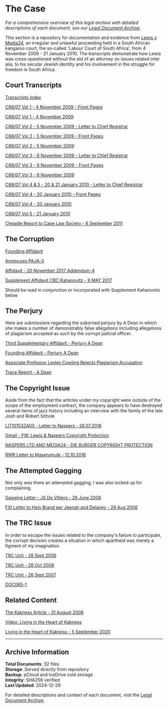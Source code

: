 # The Case

*For a comprehensive overview of this legal archive with detailed descriptions of each document, see our [Legal Document Archive](/legal-archive).*

This section is a repository for documentation and evidence from [Lewis v Media24](http://www.saflii.org/za/cases/ZALC/2010/218.html), an irregular and unlawful proceeding held in a South African kangaroo court, the so-called 'Labour Court of South Africa', from 4 November 2009 - 21 January 2010. The transcripts demonstrate how Lewis was cross-questioned without the aid of an attorney on issues related inter alia, to his secular Jewish identity and his involvement in the struggle for freedom in South Africa.

## Court Transcripts

[Transcripts Index](/legal-archive/court-transcripts/Transcripts-Index-1.pdf)

[C88/07 Vol 1 - 4 November 2009 - Front Pages](/legal-archive/court-transcripts/C88-07-Vol_1-4-November-2009-FP-1.pdf)

[C88/07 Vol 1 - 4 November 2009](/legal-archive/court-transcripts/C88-07-Vol_1-4-November-2009-1.pdf)

[C88/07 Vol 2 - 5 November 2009 - Letter to Chief Registrar](/legal-archive/court-transcripts/C88-07-Vol_2-5-November-2009-Letter-to-the-Chief-Registrar-Head-o...-1.pdf)

[C88/07 Vol 2 - 5 November 2009 - Front Pages](/legal-archive/court-transcripts/C88-07-Vol_2-5-November-2009-FP-1.pdf)

[C88/07 Vol 2 - 5 November 2009](/legal-archive/court-transcripts/C88-07-Vol_2-5-November-2009-1.pdf)

[C88/07 Vol 3 - 6 November 2009 - Letter to Chief Registrar](/legal-archive/court-transcripts/C88-07-Vol_3-6-November-2009-Letter-to-the-Chief-Registrar-Head-o...-1.pdf)

[C88/07 Vol 3 - 6 November 2009 - Front Pages](/legal-archive/court-transcripts/C88-07-Vol_3-6-November-2009-FP-1.pdf)

[C88/07 Vol 3 - 6 November 2009](/legal-archive/court-transcripts/C88-07-Vol_3-6-November-2009-1.pdf)

[C88/07 Vol 4 & 5 - 20 & 21 January 2010 - Letter to Chief Registrar](/legal-archive/court-transcripts/C88-07-Vol_4-_-5-20-_-21-January-2010-Letter-to-the-Chief-Registrar...-1.pdf)

[C88/07 Vol 4 - 20 January 2010 - Front Pages](/legal-archive/court-transcripts/C88-07-Vol_4-20-January-2010-FP-1.pdf)

[C88/07 Vol 4 - 20 January 2010](/legal-archive/court-transcripts/C88-07-Vol_4-20-January-2010-1.pdf)

[C88/07 Vol 5 - 21 January 2010](/legal-archive/court-transcripts/C88-07-Vol_5-21-January-2010-1.pdf)

[Cheadle Report to Cape Law Society - 6 September 2011](/legal-archive/court-transcripts/Cheadle-Report-to-Cape-Law-Society-6-September-2011-1.pdf)

## The Corruption

[Founding Affidavit](/legal-archive/legal-documents/Founding-Affidavit.pdf)

[Annexures PAJA-3](/legal-archive/legal-documents/Annexures-PAJA-3.pdf)

[Affidavit - 20 November 2017 Addendum-4](/legal-archive/legal-documents/Affidavit-20-November-2017-Addendum-4.pdf)

[Supplement Affidavit CBC Kahanovitz - 9 MAY 2017](/legal-archive/legal-documents/Supplement-Affidavit-CBC-Kahanovitz-9-MAY-2017-TUE.pdf)

Should be read in conjunction or incorporated with Supplement Kahanovitz below

## The Perjury

Here are submissions regarding the suborned perjury by A Dean in which she makes a number of demonstrably false allegations including allegations of plagiarism accepted as such by the corrupt judicial officer.

[Third Supplementary Affidavit - Perjury A Dean](/legal-archive/legal-documents/Third-Supplementary-Affidavit-Perjury-A-Dean.pdf)

[Founding Affidavit - Perjury A Dean](/legal-archive/legal-documents/Founding-Affidavit-Perjury-A-Dean.pdf)

[Associate Professor Lesley Cowling Rejects Plagiarism Accusation](/legal-archive/legal-documents/Associate-Professor-Lesley-Cowling-Rejects-Plagiarism-Accusation.pdf)

[Trace Report - A Dean](/legal-archive/legal-documents/Trace-Report-A-Dean.pdf)

## The Copyright Issue

Aside from the fact that the articles under my copyright were outside of the scope of the employment contract, the company appears to have destroyed several items of jazz history including an interview with the family of the late Josh and Robert Sithole

[LIT10153ZA00 - Letter to Naspers - 26.07.2016](/legal-archive/legal-documents/LIT10153ZA00-Letter-to-Naspers-26.07.2016.pdf)

[Gmail - FW: Lewis & Naspers Copyright Protection](/legal-archive/legal-documents/Gmail-FW-Lewis-_-Naspers-Copyright-protection.pdf)

[NASPERS LTD AND MEDIA24 - DIE BURGER COPYRIGHT PROTECTION](/legal-archive/legal-documents/NASPERS-LTD-AND-MEDIA24-DIE-BURGER-COPYRIGHT-PROTECTION-IN-THE-NAME-OF....pdf)

[RWR Letter to Maserumule - 12.10.2016](/legal-archive/legal-documents/RWR-Letter-to-Maserumule-12.10.2016.pdf)

## The Attempted Gagging

Not only was there an attempted gagging, I was also locked up for complaining.

[Gagging Letter - JS De Villiers - 26 June 2006](/legal-archive/legal-documents/Gagging-Letter-JS-De-Villiers-26-June-2006.pdf)

[FXI Letter to Hein Brand per Jeenah and Delaney - 29 Aug 2006](/legal-archive/legal-documents/Fxi-Letter-to-Hein-Brand-per-Jeenah-and-Delaney-29-Aug-2006.pdf)

## The TRC Issue

In order to escape the issues related to the company's failure to participate, the corrupt decision creates a situation in which apartheid was merely a figment of my imagination.

[TRC Unit - 28 Sept 2006](/legal-archive/legal-documents/TRC-Unit-28-Sept-2006.pdf)

[TRC Unit - 26 Oct 2006](/legal-archive/legal-documents/TRC-Unit-26-Oct-2006.pdf)

[TRC Unit - 26 Sept 2007](/legal-archive/legal-documents/TRC-Unit-26-Sept-2007.pdf)

[DOC065-1](/legal-archive/legal-documents/DOC065-1.pdf)

## Related Content

[The Kakness Article - 31 August 2006](https://medialternatives.com/2006/08/31/119/)

[Video: Living in the Heart of Kakness](https://youtu.be/d3LokP4yZeU)

[Living in the Heart of Kakness - 5 September 2020](https://medialternatives.com/2020/09/05/living-in-the-heart-of-kakness/)

---

## Archive Information

**Total Documents**: 32 files  
**Storage**: Served directly from repository  
**Backup**: pCloud and IceDrive cold storage  
**Integrity**: SHA256 verified  
**Last Updated**: 2024-12-29

For detailed descriptions and context of each document, visit the [Legal Document Archive](/legal-archive).